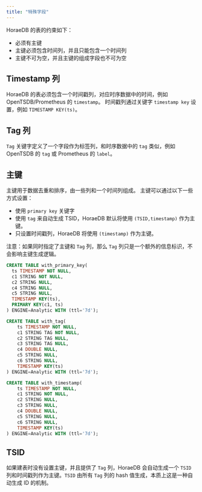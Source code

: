 ```yaml
---
title: "特殊字段"
---
```


HoraeDB 的表的约束如下：

- 必须有主键
- 主键必须包含时间列，并且只能包含一个时间列
- 主键不可为空，并且主键的组成字段也不可为空

## Timestamp 列

HoraeDB 的表必须包含一个时间戳列，对应时序数据中的时间，例如 OpenTSDB/Prometheus 的 `timestamp`。
时间戳列通过关键字 `timestamp key` 设置，例如 `TIMESTAMP KEY(ts)`。

## Tag 列

`Tag` 关键字定义了一个字段作为标签列，和时序数据中的 `tag` 类似，例如 OpenTSDB 的 `tag` 或 Prometheus 的 `label`。

## 主键

主键用于数据去重和排序，由一些列和一个时间列组成。
主键可以通过以下一些方式设置：

- 使用 `primary key` 关键字
- 使用 `tag` 来自动生成 TSID，HoraeDB 默认将使用 `(TSID,timestamp)` 作为主键。
- 只设置时间戳列，HoraeDB 将使用 `(timestamp)` 作为主键。

注意：如果同时指定了主键和 `Tag` 列，那么 `Tag` 列只是一个额外的信息标识，不会影响主键生成逻辑。

```sql
CREATE TABLE with_primary_key(
  ts TIMESTAMP NOT NULL,
  c1 STRING NOT NULL,
  c2 STRING NULL,
  c4 STRING NULL,
  c5 STRING NULL,
  TIMESTAMP KEY(ts),
  PRIMARY KEY(c1, ts)
) ENGINE=Analytic WITH (ttl='7d');

CREATE TABLE with_tag(
    ts TIMESTAMP NOT NULL,
    c1 STRING TAG NOT NULL,
    c2 STRING TAG NULL,
    c3 STRING TAG NULL,
    c4 DOUBLE NULL,
    c5 STRING NULL,
    c6 STRING NULL,
    TIMESTAMP KEY(ts)
) ENGINE=Analytic WITH (ttl='7d');

CREATE TABLE with_timestamp(
    ts TIMESTAMP NOT NULL,
    c1 STRING NOT NULL,
    c2 STRING NULL,
    c3 STRING NULL,
    c4 DOUBLE NULL,
    c5 STRING NULL,
    c6 STRING NULL,
    TIMESTAMP KEY(ts)
) ENGINE=Analytic WITH (ttl='7d');
```

## TSID

如果建表时没有设置主键，并且提供了 `Tag` 列，HoraeDB 会自动生成一个 `TSID` 列和时间戳列作为主键。`TSID` 由所有 `Tag` 列的 hash 值生成，本质上这是一种自动生成 ID 的机制。
